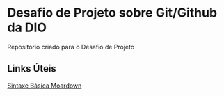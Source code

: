 # Desafio de Projeto sobre Git/Github da DIO
Repositório criado para o Desafio de Projeto

## Links Úteis
[Sintaxe Básica Moardown](https://www.markdownguide.org/basic-syntax/)
